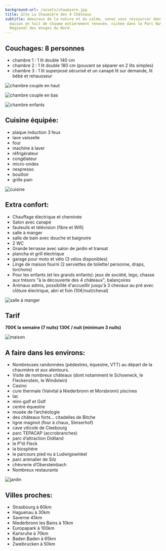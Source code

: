 ```yaml
---
background-url: /assets/chaumiere.jpg
title: Gîte La Chaumière des 4 Châteaux
subtitle: Amoureux de la nature et du calme, venez vous ressourcer dans notre
  maison en toit de chaume entièrement rénovée, nichée dans le Parc Naturel
  Régional des Vosges du Nord.
---
```

## Couchages: 8 personnes

* chambre 1 : 1 lit double 140 cm
* chambre 2 : 1 lit double 180 cm (pouvant se séparer en 2 lits simples)
* chambre 3 : 1 lit superposé sécurisé et un canapé lit
  sur demande, lit bébé et rehausseur

![chambre couple en haut](/assets/chambre_parents.jpg "chambre couple en haut")

![chambre couple en bas](/assets/chambre_amis.jpg "chambre couple en bas")

![chambre enfants](/assets/chambre_enfants.jpg "chambre enfants")

## Cuisine équipée:

* plaque induction 3 feux
* lave vaisselle
* four
* machine à laver
* réfrigérateur
* congélateur
* micro-ondes
* nespresso
* bouilloir
* grille pain

![cuisine](/assets/cuisine.jpg "cuisine")

## Extra confort:

* Chauffage électrique et cheminée
* Salon avec canapé
* fauteuils et télévision (fibre et Wifi)
* salle à manger
* salle de bain avec douche et baignoire
* 2 WC
* Grande terrasse avec salon de jardin et transat
* plancha et grill électrique
* garage pour moto et vélo  (3 vélos disponibles)
* Linge de maison fourni (2 serviettes de toilette/ personne, draps, torchons)
* Pour les enfants (et les grands enfants): jeux de société, lego, chasse aux trésors "à la découverte des 4 châteaux", balançoires
* Animaux admis, possibilité d'accueillir jusqu'à 3 chevaux au pré avec clôture électrique, abri et foin (10€/nuit/cheval)

![salle à manger](/assets/salle_a_manger.jpg "salle à manger")

## Tarif

**700€ la semaine (7 nuits) 130€ / nuit (minimum 3 nuits)**

![maison](/assets/maison.jpg "maison")

## A faire dans les environs:

* Nombreuses randonnées (pédestres, équestre, VTT) au départ de la chaumière et aux alentours.
* Visite de nombreux châteaux (dont notamment le Schoeneck, le Fleckenstein, le Windstein)
* Casino
* cure thermale (Valvital à Niederbronn et Morsbronn) piscines
* lac
* mini-golf et Golf
* centre équestre
* musée de l’archéologie
* des châteaux forts... citadelles de Bitche
* ligne maginot (four à chaux, Simserhof)
* cave viticole de Cleebourg
* parc TEPACAP (accrobranches)
* parc d’attraction Didiland
* le P'tit Fleck
* la biosphère
* le parcours pied nu à Ludwigswinkel
* parc animalier de Silz
* chèvrerie d’Obersteinbach
* Nombreux restaurants

![jardin](/assets/jardin.jpg "jardin")

## Villes proches:

* Strasbourg à 60km
* Haguenau à 30km
* Saverne 45km
* Niederbronn les Bains à 10km
* Europapark à 100km
* Karlsruhe à 70km
* Baden Baden à 65km
* Zweibrucken à 50km